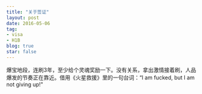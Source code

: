 ```yaml
---
title: "关于签证"
layout: post
date: 2016-05-06
tag:
- visa
- H1B
blog: true
star: false
---
```


爆宝地段，连刷3年，至少给个灵魂奖励一下。没有关系，拿出激情接着刷，人品爆发的节奏正在靠近。借用《火星救援》里的一句台词：“I am fucked, but I am not giving up!"

